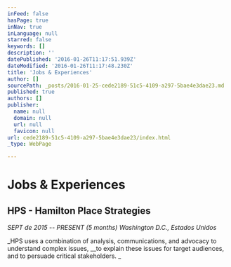 ```yaml
---
inFeed: false
hasPage: true
inNav: true
inLanguage: null
starred: false
keywords: []
description: ''
datePublished: '2016-01-26T11:17:51.939Z'
dateModified: '2016-01-26T11:17:48.230Z'
title: 'Jobs & Experiences'
author: []
sourcePath: _posts/2016-01-25-cede2189-51c5-4109-a297-5bae4e3dae23.md
published: true
authors: []
publisher:
  name: null
  domain: null
  url: null
  favicon: null
url: cede2189-51c5-4109-a297-5bae4e3dae23/index.html
_type: WebPage

---
```

# Jobs & Experiences

## HPS - Hamilton Place Strategies

_SEPT de 2015 -- PRESENT (5 months)  Washington D.C., Estados Unidos_

_HPS uses a combination of analysis, communications, and advocacy to understand complex issues, __to explain these issues for target audiences, and to persuade critical stakeholders. _